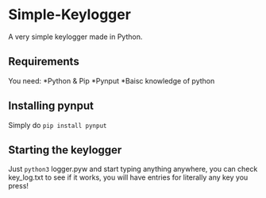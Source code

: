 # Simple-Keylogger
A very simple keylogger made in Python.

## Requirements
You need:
*Python & Pip
*Pynput
*Baisc knowledge of python

## Installing pynput
Simply do `pip install pynput`

## Starting the keylogger
Just `python3` logger.pyw and start typing anything anywhere, you can check key_log.txt to see if it works, you will have entries for literally any key you press!

